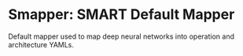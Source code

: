 # Smapper: SMART Default Mapper

Default mapper used to map deep neural networks into operation and architecture YAMLs.